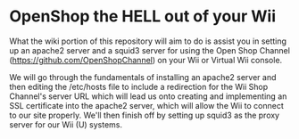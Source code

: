 # OpenShop the HELL out of your Wii

What the wiki portion of this repository will aim to do is assist you in setting up an apache2 server and a squid3 server for using the Open Shop Channel (https://github.com/OpenShopChannel) on your Wii or Virtual Wii console.

We will go through the fundamentals of installing an apache2 server and then editing the /etc/hosts file to include a redirection for the Wii Shop Channel's server URL which will lead us onto creating and implementing an SSL certificate into the apache2 server, which will allow the Wii to connect to our site properly. We'll then finish off by setting up squid3 as the proxy server for our Wii (U) systems.
